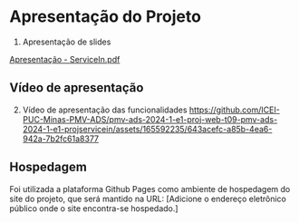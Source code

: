 # Apresentação do Projeto

1. Apresentação de slides

[Apresentação - ServiceIn.pdf](https://github.com/user-attachments/files/15944579/Apresentacao.-.ServiceIn.pdf)


## Vídeo de apresentação

2. Vídeo de apresentação das funcionalidades
https://github.com/ICEI-PUC-Minas-PMV-ADS/pmv-ads-2024-1-e1-proj-web-t09-pmv-ads-2024-1-e1-projservicein/assets/165592235/643acefc-a85b-4ea6-942a-7b2fc61a8377


## Hospedagem
Foi utilizada a plataforma Github Pages como ambiente de hospedagem do site do projeto, que será mantido na URL:
[Adicione o endereço eletrônico público onde o site encontra-se hospedado.]
